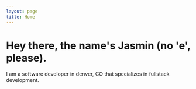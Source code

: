 ```yaml
---
layout: page
title: Home
---
```


# Hey there, the name's Jasmin (no 'e', please).

I am a software developer in denver, CO that specializes in fullstack development.